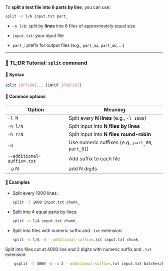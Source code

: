 To **split a text file into 6 parts by line**, you can use:

```bash
split -n l/6 input.txt part_
```

- `-n l/6`: split by **lines** into 6 files of approximately equal size
    
- `input.txt`: your input file
    
- `part_`: prefix for output files (e.g., `part_aa`, `part_ab`, ...)
    

---

### 🔹 TL;DR Tutorial: `split` command

#### 📌 **Syntax**

```bash
split [OPTION]... [INPUT [PREFIX]]
```

#### 📘 **Common options**

| Option                     | Meaning                                           |
| -------------------------- | ------------------------------------------------- |
| `-l N`                     | Split every **N lines** (e.g., `-l 1000`)         |
| `-n l/N`                   | Split input into **N files by lines**             |
| `-n r/N`                   | Split input into **N files round-robin**          |
| `-d`                       | Use numeric suffixes (e.g., `part_00`, `part_01`) |
| `--additional-suffix=.txt` | Add suffix to each file                           |
| -a N                       | add N digits                                      |

#### 🧪 **Examples**

- Split every 1000 lines:
    
    ```bash
    split -l 1000 input.txt chunk_
    ```
    
- Split into 4 equal parts by lines:
    
    ```bash
    split -n l/4 input.txt chunk_
    ```
    
- Split into files with numeric suffix and `.txt` extension:
    
    ```bash
	split -n l/4 -d --additional-suffix=.txt input.txt chunk_
    ```

 Split into files cut at 4000 line and 2 digits with numeric suffix and `.txt` extension:
    
    
```bash
	gsplit -l 4000 -d -a 2 --additional-suffix=.txt input.txt batches/batch_
```
    
